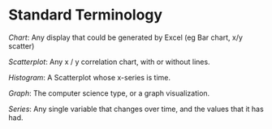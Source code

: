 Standard Terminology
====================

*Chart*: Any display that could be generated by Excel (eg Bar chart, x/y scatter)

*Scatterplot*: Any x / y correlation chart, with or without lines.

*Histogram*: A Scatterplot whose x-series is time.

*Graph*: The computer science type, or a graph visualization.

*Series*: Any single variable that changes over time, and the values that
it has had.


